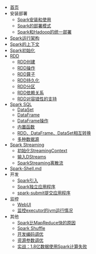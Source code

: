 - [首页](Spark/README.md)
- 安装部署
  - [Spark安装和使用](Spark/Spark安装和使用.md)
  - [Spark的部署模式](Spark/Spark的部署模式.md)
  - [Spark和Hadoop的统一部署](Spark/Spark和Hadoop的统一部署.md)
- [Spark运行架构](Spark/Spark运行架构.md)
- [Spark的上下文](Spark/Spark的上下文.md)
- [Spark初始化](Spark/Spark初始化.md)
- [RDD](Spark/RDD/README.md)
  - [RDD创建](Spark/RDD/RDD创建.md)
  - [RDD操作](Spark/RDD/RDD操作.md) 
  - [RDD算子](Spark/RDD/RDD算子.md)
  - [RDD持久化](Spark/RDD/RDD持久化.md)
  - [RDD分区](Spark/RDD/RDD分区.md)
  - [RDD依赖关系](Spark/RDD/RDD依赖关系.md)
  - [RDD对容错性的支持](Spark/RDD/RDD对容错性的支持.md)
- [Spark SQL](Spark/SparkSQL/README.md)
  - [DataSet](Spark/SparkSQL/DataSet.md)
  - [DataFrame](Spark/SparkSQL/DataFrame.md)
  - [DataFrame操作](Spark/SparkSQL/DataFrame操作.md)
  -  [内置函数](Spark/SparkSQL/函数.md)
  -  [RDD、DataFrame、DataSet相互转换](Spark/SparkSQL/RDD、DataFrame、DataSet相互转换.md)
  -  [多种数据源](Spark/SparkSQL/spark-sql支持的多种数据源.md)
- [Spark Streaming](Spark/SparkStreaming/README.md)
  - [初始化StreamingContext](Spark/SparkStreaming/初始化StreamingContext.md)
  - [输入DStreams](Spark/SparkStreaming/输入DStreams.md)
  - [SparkStreaming离散流](Spark/SparkStreaming/SparkStreaming离散流.md)
- [Spark-Shell.md](Spark/Spark工具/Spark-Shell.md)
- 开发
  - [Spark引入](Spark/Spark引入.md)
  - [Spark独立应用程序](Spark/Spark独立应用程序.md)
  - [spark-submit提交应用程序](Spark/spark-submit提交应用程序.md)
- 监控
  - [WebUI](Spark/WebUI.md)
  - [监控executor的jvm运行情况](Spark/监控executor的jvm运行情况.md)
- 其他
  - [Spark比MapReduce快的原因](Spark/Spark比MapReduce快的原因.md)
  - [Spark Shuffle](Spark/Shuffle.md)
  - [开发编码调优](Spark/调优/开发编码调优.md)
  - [资源参数调优](Spark/调优/资源参数调优.md)
  - [实战：1.8亿数据使用Spark计算失败](Spark/调优/实战：1.8亿数据使用Spark计算失败.md)
